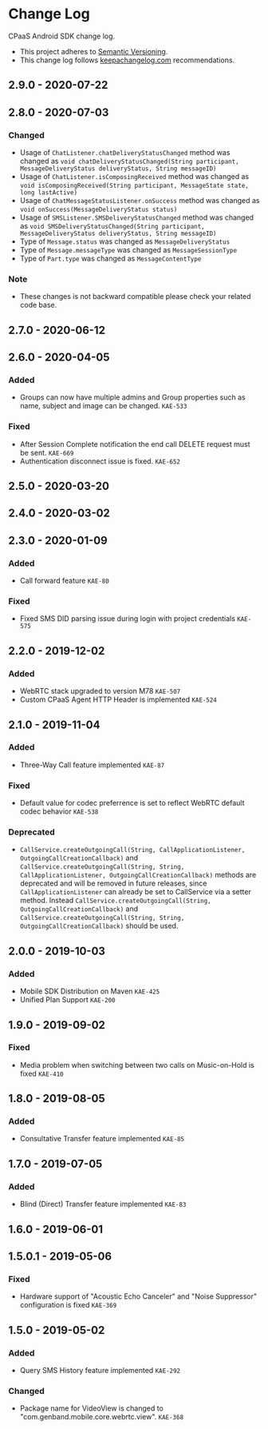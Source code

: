 # Change Log

CPaaS Android SDK change log.

- This project adheres to [Semantic Versioning](http://semver.org/).
- This change log follows [keepachangelog.com](http://keepachangelog.com/) recommendations.

## 2.9.0 - 2020-07-22

## 2.8.0 - 2020-07-03

### Changed

- Usage of `ChatListener.chatDeliveryStatusChanged` method was changed as `void chatDeliveryStatusChanged(String participant, MessageDeliveryStatus deliveryStatus, String messageID)` 
- Usage of `ChatListener.isComposingReceived` method was changed as `void isComposingReceived(String participant, MessageState state, long lastActive)`
- Usage of `ChatMessageStatusListener.onSuccess` method was changed as `void onSuccess(MessageDeliveryStatus status)`
- Usage of `SMSListener.SMSDeliveryStatusChanged` method was changed as `void SMSDeliveryStatusChanged(String participant, MessageDeliveryStatus deliveryStatus, String messageID)`
- Type of `Message.status` was changed as `MessageDeliveryStatus`
- Type of `Message.messageType` was changed as `MessageSessionType`
- Type of `Part.type` was changed as `MessageContentType`

### Note
- These changes is not backward compatible please check your related code base.

## 2.7.0 - 2020-06-12

## 2.6.0 - 2020-04-05

### Added
- Groups can now have multiple admins and Group properties such as name, subject and image can be changed. `KAE-533`

### Fixed
- After Session Complete notification the end call DELETE request must be sent. `KAE-669`
- Authentication disconnect issue is fixed. `KAE-652`

## 2.5.0 - 2020-03-20

## 2.4.0 - 2020-03-02

## 2.3.0 - 2020-01-09

### Added
- Call forward feature `KAE-80`

### Fixed
- Fixed SMS DID parsing issue during login with project credentials  `KAE-575`


## 2.2.0 - 2019-12-02

### Added
- WebRTC stack upgraded to version M78 `KAE-507`
- Custom CPaaS Agent HTTP Header is implemented `KAE-524`


## 2.1.0 - 2019-11-04

### Added
- Three-Way Call feature implemented `KAE-87`

### Fixed
- Default value for codec preferrence is set to reflect WebRTC default codec behavior `KAE-538`

### Deprecated
- `CallService.createOutgoingCall(String, CallApplicationListener, OutgoingCallCreationCallback)` and `CallService.createOutgoingCall(String, String, CallApplicationListener, OutgoingCallCreationCallback)` methods are deprecated and will be removed in future releases, since `CallApplicationListener` can already be set to CallService via a setter method. Instead `CallService.createOutgoingCall(String, OutgoingCallCreationCallback)` and `CallService.createOutgoingCall(String, String, OutgoingCallCreationCallback)` should be used.


## 2.0.0 - 2019-10-03

### Added
- Mobile SDK Distribution on Maven `KAE-425`
- Unified Plan Support `KAE-200`


## 1.9.0 - 2019-09-02

### Fixed
- Media problem when switching between two calls on Music-on-Hold is fixed `KAE-410`


## 1.8.0 - 2019-08-05

### Added
- Consultative Transfer feature implemented `KAE-85`


## 1.7.0 - 2019-07-05

### Added
- Blind (Direct) Transfer feature implemented `KAE-83`


## 1.6.0 - 2019-06-01


## 1.5.0.1 - 2019-05-06

### Fixed
- Hardware support of "Acoustic Echo Canceler" and "Noise Suppressor" configuration is fixed `KAE-369`


## 1.5.0 - 2019-05-02

### Added
- Query SMS History feature implemented `KAE-292`

### Changed
- Package name for VideoView is changed to "com.genband.mobile.core.webrtc.view". `KAE-368`
